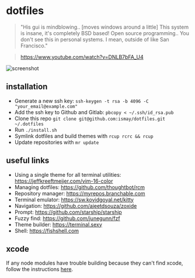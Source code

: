 # dotfiles

> "His gui is mindblowing.. [moves windows around a little] This system is insane, it's completely BSD based! Open source programming.. You don't see this in personal systems. I mean, outside of like San Francisco."

> https://www.youtube.com/watch?v=DNLB7bFA_U4

![screenshot](https://user-images.githubusercontent.com/7355199/115064914-c7b68f00-9eed-11eb-8c99-a359c246bb92.png)

## installation

- Generate a new ssh key: `ssh-keygen -t rsa -b 4096 -C "your_email@example.com"`
- Add the ssh key to Github and Gitlab: `pbcopy < ~/.ssh/id_rsa.pub`
- Clone this repo `git clone git@github.com:ismay/dotfiles.git ~/.dotfiles`
- Run `./install.sh`
- Symlink dotfiles and build themes with `rcup rcrc && rcup`
- Update repositories with `mr update`

## useful links

- Using a single theme for all terminal utilities: https://jeffkreeftmeijer.com/vim-16-color
- Managing dotfiles: https://github.com/thoughtbot/rcm
- Repository manager: https://myrepos.branchable.com
- Terminal emulator: https://sw.kovidgoyal.net/kitty
- Navigation: https://github.com/ajeetdsouza/zoxide
- Prompt: https://github.com/starship/starship
- Fuzzy find: https://github.com/junegunn/fzf
- Theme builder: https://terminal.sexy
- Shell: https://fishshell.com

## xcode

If any node modules have trouble building because they can't find xcode, follow the instructions [here](https://github.com/nodejs/node-gyp/blob/master/macOS_Catalina.md#installation-notes-for-macos-catalina-v1015).
